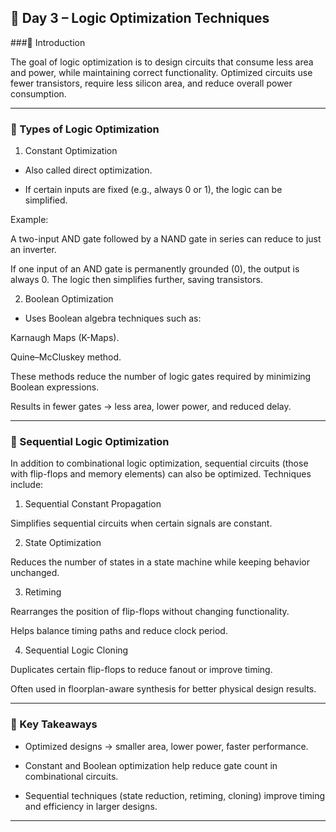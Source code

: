 ## 📘 Day 3 – Logic Optimization Techniques

###🔹 Introduction

The goal of logic optimization is to design circuits that consume less area and power, while maintaining correct functionality. Optimized circuits use fewer transistors, require less silicon area, and reduce overall power consumption.


---

### 🔹 Types of Logic Optimization

1. Constant Optimization

* Also called direct optimization.

* If certain inputs are fixed (e.g., always 0 or 1), the logic can be simplified.

Example:

A two-input AND gate followed by a NAND gate in series can reduce to just an inverter.

If one input of an AND gate is permanently grounded (0), the output is always 0. The logic then simplifies further, saving transistors.



2. Boolean Optimization

* Uses Boolean algebra techniques such as:

 Karnaugh Maps (K-Maps).

 Quine–McCluskey method.


These methods reduce the number of logic gates required by minimizing Boolean expressions.

Results in fewer gates → less area, lower power, and reduced delay.



---

### 🔹 Sequential Logic Optimization

In addition to combinational logic optimization, sequential circuits (those with flip-flops and memory elements) can also be optimized. Techniques include:

1. Sequential Constant Propagation

  Simplifies sequential circuits when       certain signals are constant.



2. State Optimization

  Reduces the number of states in a state machine while keeping behavior unchanged.



3. Retiming

  Rearranges the position of flip-flops   without changing functionality.

  Helps balance timing paths and reduce clock period.



4. Sequential Logic Cloning

  Duplicates certain flip-flops to reduce fanout or improve timing.

  Often used in floorplan-aware synthesis for better physical design results.


---

### 🔹 Key Takeaways

* Optimized designs → smaller area, lower power, faster performance.

* Constant and Boolean optimization help reduce gate count in combinational circuits.

* Sequential techniques (state reduction, retiming, cloning) improve timing and efficiency in larger designs.



---
